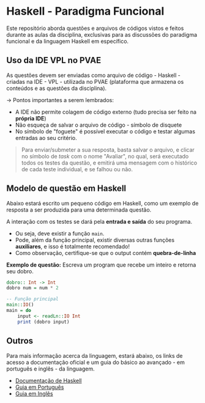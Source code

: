 # Haskell - Paradigma Funcional

Este repositório aborda questões e arquivos de códigos vistos e feitos durante as aulas da disciplina, exclusivas para as discussões do paradigma funcional e da linguagem Haskell em específico.

## Uso da IDE VPL no PVAE
As questões devem ser enviadas como arquivo de código - Haskell - criadas na IDE - VPL - utilizada no PVAE (plataforma que armazena os conteúdos e as questões da disciplina).

-> Pontos importantes a serem lembrados:
* A IDE não permite colagem de código externo (tudo precisa ser feito na **própria IDE**)
* Não esqueça de salvar o arquivo de código - símbolo de disquete
* No símbolo de "foguete" é possível executar o código e testar algumas entradas ao seu critério.
> Para enviar/submeter a sua resposta, basta salvar o arquivo, e clicar no símbolo de *task* com o nome "Avaliar", no qual, será executado todos os testes da questão, e emitirá uma mensagem com o histórico de cada teste individual, e se falhou ou não.

## Modelo de questão em Haskell
Abaixo estará escrito um pequeno código em Haskell, como um exemplo de resposta a ser produzida para uma determinada questão.

A interação com os testes se dará pela **entrada e saída** do seu programa.
* Ou seja, deve existir a função `main`.
* Pode, além da função principal, existir diversas outras funções **auxiliares**, e isso é totalmente recomendado!
* Como observação, certifique-se que o output contém **quebra-de-linha**

__Exemplo de questão:__ Escreva um program que recebe um inteiro e retorna seu dobro.

```haskell
dobro:: Int -> Int
dobro num = num * 2

-- Função principal
main::IO()
main = do
    input <- readLn::IO Int
    print (dobro input)
```

## Outros
Para mais informação acerca da linguagem, estará abaixo, os links de acesso a documentação oficial e um guia do básico ao avançado - em português e inglês - da linguagem.
* [Documentação de Haskell](https://www.haskell.org/)
* [Guia em Português](https://haskell.tailorfontela.com.br/)
* [Guia em Inglês](https://learnyouahaskell.com/)